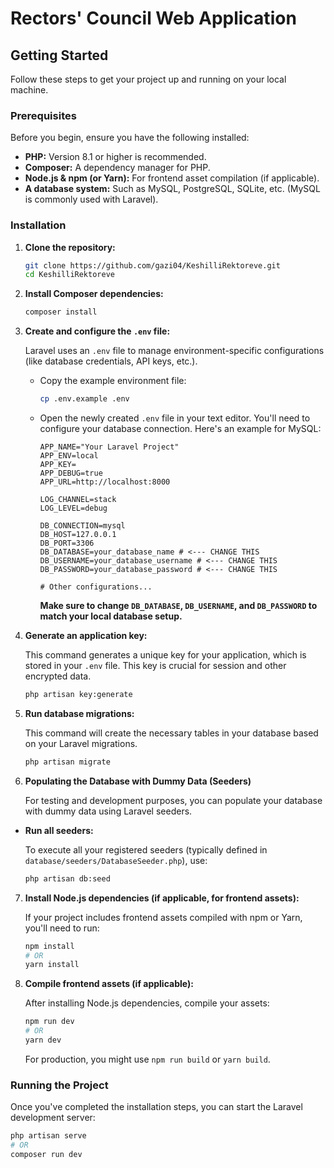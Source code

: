 # Rectors' Council Web Application

## Getting Started

Follow these steps to get your project up and running on your local machine.

### Prerequisites

Before you begin, ensure you have the following installed:

* **PHP:** Version 8.1 or higher is recommended.
* **Composer:** A dependency manager for PHP.
* **Node.js & npm (or Yarn):** For frontend asset compilation (if applicable).
* **A database system:** Such as MySQL, PostgreSQL, SQLite, etc. (MySQL is commonly used with Laravel).

### Installation

1.  **Clone the repository:**

    ```bash
    git clone https://github.com/gazi04/KeshilliRektoreve.git
    cd KeshilliRektoreve
    ```

2.  **Install Composer dependencies:**

    ```bash
    composer install
    ```

3.  **Create and configure the `.env` file:**

    Laravel uses an `.env` file to manage environment-specific configurations (like database credentials, API keys, etc.).

    * Copy the example environment file:

        ```bash
        cp .env.example .env
        ```

    * Open the newly created `.env` file in your text editor. You'll need to configure your database connection. Here's an example for MySQL:

        ```dotenv
        APP_NAME="Your Laravel Project"
        APP_ENV=local
        APP_KEY=
        APP_DEBUG=true
        APP_URL=http://localhost:8000

        LOG_CHANNEL=stack
        LOG_LEVEL=debug

        DB_CONNECTION=mysql
        DB_HOST=127.0.0.1
        DB_PORT=3306
        DB_DATABASE=your_database_name # <--- CHANGE THIS
        DB_USERNAME=your_database_username # <--- CHANGE THIS
        DB_PASSWORD=your_database_password # <--- CHANGE THIS

        # Other configurations...
        ```
        **Make sure to change `DB_DATABASE`, `DB_USERNAME`, and `DB_PASSWORD` to match your local database setup.**

4.  **Generate an application key:**

    This command generates a unique key for your application, which is stored in your `.env` file. This key is crucial for session and other encrypted data.

    ```bash
    php artisan key:generate
    ```

5.  **Run database migrations:**

    This command will create the necessary tables in your database based on your Laravel migrations.

    ```bash
    php artisan migrate
    ```


6. **Populating the Database with Dummy Data (Seeders)**

    For testing and development purposes, you can populate your database with dummy data using Laravel seeders.

* **Run all seeders:**

    To execute all your registered seeders (typically defined in `database/seeders/DatabaseSeeder.php`), use:

    ```bash
    php artisan db:seed
    ```

7.  **Install Node.js dependencies (if applicable, for frontend assets):**

    If your project includes frontend assets compiled with npm or Yarn, you'll need to run:

    ```bash
    npm install
    # OR
    yarn install
    ```

8.  **Compile frontend assets (if applicable):**

    After installing Node.js dependencies, compile your assets:

    ```bash
    npm run dev
    # OR
    yarn dev
    ```
    For production, you might use `npm run build` or `yarn build`.

### Running the Project

Once you've completed the installation steps, you can start the Laravel development server:

```bash
php artisan serve
# OR
composer run dev
